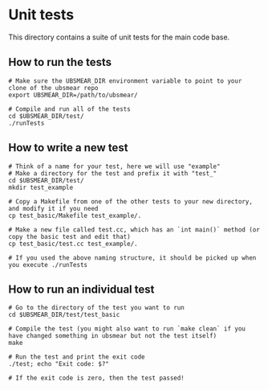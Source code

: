 # Unit tests

This directory contains a suite of unit tests for the main code base.

## How to run the tests

```
# Make sure the UBSMEAR_DIR environment variable to point to your clone of the ubsmear repo
export UBSMEAR_DIR=/path/to/ubsmear/

# Compile and run all of the tests
cd $UBSMEAR_DIR/test/
./runTests
```

## How to write a new test

```
# Think of a name for your test, here we will use "example"
# Make a directory for the test and prefix it with "test_"
cd $UBSMEAR_DIR/test/
mkdir test_example

# Copy a Makefile from one of the other tests to your new directory, and modify it if you need
cp test_basic/Makefile test_example/.

# Make a new file called test.cc, which has an `int main()` method (or copy the basic test and edit that)
cp test_basic/test.cc test_example/.

# If you used the above naming structure, it should be picked up when you execute ./runTests
```

## How to run an individual test
```
# Go to the directory of the test you want to run
cd $UBSMEAR_DIR/test/test_basic

# Compile the test (you might also want to run `make clean` if you have changed something in ubsmear but not the test itself)
make

# Run the test and print the exit code
./test; echo "Exit code: $?"

# If the exit code is zero, then the test passed!
```
